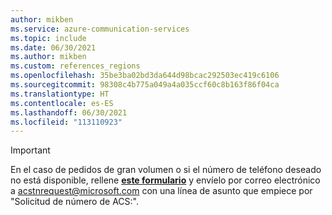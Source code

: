 ```yaml
---
author: mikben
ms.service: azure-communication-services
ms.topic: include
ms.date: 06/30/2021
ms.author: mikben
ms.custom: references_regions
ms.openlocfilehash: 35be3ba02bd3da644d98bcac292503ec419c6106
ms.sourcegitcommit: 98308c4b775a049a4a035ccf60c8b163f86f04ca
ms.translationtype: HT
ms.contentlocale: es-ES
ms.lasthandoff: 06/30/2021
ms.locfileid: "113110923"
---
```

> [!IMPORTANT]
> En el caso de pedidos de gran volumen o si el número de teléfono deseado no está disponible, rellene **[este formulario](https://github.com/Azure/Communication/blob/master/Forms/ACS%20-%20Bulk%20Number%20Acquisition.docx)** y envíelo por correo electrónico a acstnrequest@microsoft.com con una línea de asunto que empiece por "Solicitud de número de ACS:".


